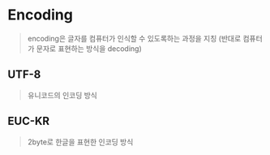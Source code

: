 # Encoding

> encoding은 글자를 컴퓨터가 인식할 수 있도록하는 과정을 지칭 (반대로 컴퓨터가 문자로 표현하는 방식을 decoding)



## UTF-8

> 유니코드의 인코딩 방식



## EUC-KR

> 2byte로 한글을 표현한 인코딩 방식